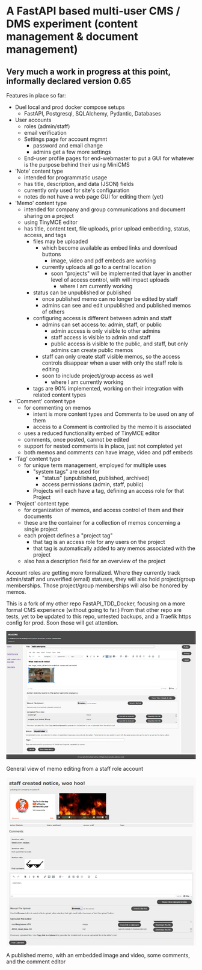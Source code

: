 # A FastAPI based multi-user CMS / DMS experiment (content management & document management)

## Very much a work in progress at this point, informally declared version 0.65

Features in place so far:

- Duel local and prod docker compose setups
  - FastAPI, Postgresql, SQLAlchemy, Pydantic, Databases
- User accounts
  - roles (admin/staff)
  - email verification
  - Settings page for account mgmnt
    - password and email change
    - admins get a few more settings
  - End-user profile pages for end-webmaster to put a GUI for whatever is the purpose behind their using MiniCMS
- 'Note' content type
  - intended for programmatic usage
  - has title, description, and data (JSON) fields
  - currently only used for site's configuration
  - notes do not have a web page GUI for editing them (yet)
- 'Memo' content type
  - intended for company and group communications and document sharing on a project
  - using TinyMCE editor
  - has title, content text, file uploads, prior upload embedding, status, access, and tags
    - files may be uploaded
      - which become available as embed links and download buttons
        - image, video and pdf embeds are working
      - currently uploads all go to a central location
        - soon "projects" will be implemented that layer in another level of access control, with will impact uploads
          - where I am currently working
    - status can be unpublished or published
      - once published memo can no longer be edited by staff
      - admins can see and edit unpublished and published memos of others
    - configuring access is different between admin and staff
      - admins can set access to: admin, staff, or public
        - admin access is only visible to other admins
        - staff access is visible to admin and staff
        - public access is visible to the public, and staff, but only admins can create public memos
      - staff can only create staff visible memos, so the access controls disappear when a user with only the staff role is editing
      - soon to include project/group access as well
        - where I am currently working
    - tags are 90% implemented, working on their integration with related content types
- 'Comment' content type
  - for commenting on memos
    - intent is more content types and Comments to be used on any of them
    - access to a Comment is controlled by the memo it is associated
  - uses a reduced functionality embed of TinyMCE editor
  - comments, once posted, cannot be edited
  - support for nested comments is in place, just not completed yet
  - both memos and comments can have image, video and pdf embeds
- 'Tag' content type
  - for unique term management, employed for multiple uses
    - "system tags" are used for
      - "status" (unpublished, published, archived)
      - access permissions (admin, staff, public)
    - Projects will each have a tag, defining an access role for that Project
- 'Project' content type
  - for organization of memos, and access control of them and their documents
  - these are the container for a collection of memos concerning a single project
  - each project defines a "project tag"
    - that tag is an access role for any users on the project
    - that tag is automatically added to any memos associated with the project
  - also has a description field for an overview of the project

Account roles are getting more formalized. Where they currently track admin/staff and unverified (email) statuses, they will also
hold project/group memberships. Those project/group memberships will also be honored by memos.

This is a fork of my other repo FastAPI_TDD_Docker, focusing on a more formal CMS experience (without going to far.)
From that other repo are tests, yet to be updated to this repo, untested backups, and a Traefik https config for prod.
Soon those will get attention.

![webpage screen shot](/src/app/static/MiniCMS-memo.jpg)

General view of memo editing from a staff role account

![webpage screen shot](/src/app/static/MiniCMS-comments.jpg)

A published memo, with an embedded image and video, some comments, and the comment editor
